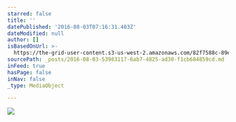 ```yaml
---
starred: false
title: ''
datePublished: '2016-08-03T07:16:31.403Z'
dateModified: null
author: []
isBasedOnUrl: >-
  https://the-grid-user-content.s3-us-west-2.amazonaws.com/82f7588c-89e9-46f4-8b0a-9a701814ed9c.jpg
sourcePath: _posts/2016-08-03-53983117-6ab7-4825-ad30-f1cb684859cd.md
inFeed: true
hasPage: false
inNav: false
_type: MediaObject

---
```

![](https://the-grid-user-content.s3-us-west-2.amazonaws.com/82f7588c-89e9-46f4-8b0a-9a701814ed9c.jpg)
